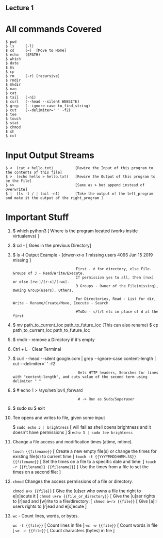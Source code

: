 ## Lecture 1

# All commands Covered

	$ pwd
	$ ls     (-l)
	$ cd     (~)  [Move to Home]
	$ echo   ($PATH)
	$ which
	$ date
	$ mv
	$ cp
	$ rm     (-r) [recursive]
	$ rmdir
	$ mkdir
	$ man
    $ cat
    $ tail   (-n1)
    $ curl   (--head --silent WEBSITE) 
    $ grep   (--ignore-case to_find_string)
    $ cut    (--delimiter=' ' -f2)
    $ tee
    $ touch
    $ stat
    $ chmod
    $ sh
    $ cut

# Input Output Streams

	$ <  (cat < hello.txt)          [Rewire the Input of this program to the contents of this file] 
	$ >  (echo hello > hello.txt)   [Rewire the Output of this program to be the File]
	$ >>                            [Same as > but append instead of Overwrite]
	$ |  (ls -l / | tail -n1)       [Take the output of the left_program and make it the output of the right_program ]   

# Important Stuff

1. $ which python3                                   [ Where is the program located (works inside virtualenvs) ]

2. $ cd -                                            [ Goes in the previous Directory]
	
3. $ ls -l                          Output Example - [drwxr-xr-x 1 missing  users  4096 Jun 15  2019 missing ]

                                    First - d for directory, else File. Groups of 3 - Read/Write/Execute. 
                                    If permission yes to all, then [rwx] or else [rw-]/[r-x]/[-wx].
                                    3 Groups - Owner of the File(missing), Owning Group(users), Others.

                                    For Directories, Read - List for dir, Write - Rename/Create/Move, Execute - Search

                                    #ToDo - s/l/t etc in place of d at the first

4. $ mv path_to_current_loc path_to_future_loc (This can also rename)
   $ cp path_to_current_loc path_to_future_loc

5. $ rmdir - remove a Directory if it's empty

6. Ctrl + L - Clear Terminal

7. $ curl --head --silent google.com | grep --ignore-case content-length | cut --delimiter=' ' -f2
                                     
                                     Gets HTTP headers, Searches for lines with "content-length", and cuts value of the second term using delimiter " "

8. $ # echo 1 > /sys/net/ipv4_forward   
                                     
                                     # -> Run as Sudo/Superuser

9. $ sudo su
   $ exit 

10. Tee opens and writes to file, given some input

    $ `sudo echo 3 | brightness`                [ will fail as shell opens brightness and it doesn't have permissions ]
    $ `echo 3 | sudo tee brightness`

11. Change a file access and modification times (atime, mtime).

    `touch {{filename}}`                          [ Create a new empty file(s) or change the times for existing file(s) to current time ]
    `touch -t {{YYYYMMDDHHMM.SS}} {{filename}}`   [ Set the times on a file to a specific date and time: ]
    `touch -r {{filename}} {{filename2}}`         [ Use the times from a file to set the times on a second file: ]


12. `chmod` Changes the access permissions of a file or directory.

    `chmod u+x {{file}}`                      [ Give the [u]ser who owns a file the right to e[x]ecute it ]
    `chmod u+rw {{file_or_directory}}`        [ Give the [u]ser rights to [r]ead and [w]rite to a file/directory: ]
    `chmod a+rx {{file}}`                     [ Give [a]ll users rights to [r]ead and e[x]ecute ]

13. `wc` - Count lines, words, or bytes.

    `wc -l {{file}}`   [ Count lines in file ]
    `wc -w {{file}}`   [ Count words in file ]
    `wc -c {{file}}`   [ Count characters (bytes) in file ]

